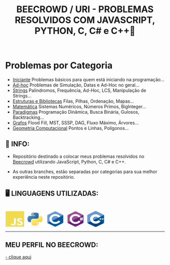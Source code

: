 <h1 align="center"
    <p>
BEECROWD / URI - PROBLEMAS RESOLVIDOS COM JAVASCRIPT, PYTHON, C, C# e C++👋
</h1>
<br>

# Problemas por Categoria

 - [Iniciante](linguagem/in.md) Problemas básicos para quem está iniciando na programação...
 - [Ad-hoc](linguagem/ad.md) Problemas de Simulação, Datas e Ad-Hoc no geral...
 - [Strings](linguagem/strin.md) Palindromos, Frequência, Ad-Hoc, LCS, Manipulação de Strings...
 - [Estruturas e Bibliotecas](linguagem/estru.md) Filas, Pilhas, Ordenação, Mapas...
 - [Matemática](linguagem/ma.md) Sistemas Numéricos, Números Primos, BigInteger...
 - [Paradigmas](linguagem/par.md) Programação Dinâmica, Busca Binária, Gulosos, Backtracking...
 - [Grafos](linguagem/gra.md) Flood Fill, MST, SSSP, DAG, Fluxo Máximo, Árvores...
 - [Geometria Computacional](linguagem/geo.md) Pontos e Linhas, Polígonos...

## 📖 INFO:

  - Repositório destinado a colocar meus problemas resolvidos no <a href="https://www.beecrowd.com.br/judge/pt/">Beecrowd</a> utilizando JavaScript, Python, C, C# e C++.
  
  - As outras branches, estão separadas por categorias para sua melhor experiência neste repositório.

## 🖥️ LINGUAGENS UTILIZADAS:
  <div style="display: inline_block"><br>
  <img align="center" alt="Mari-Js" height="50" width="60" src="https://raw.githubusercontent.com/devicons/devicon/master/icons/javascript/javascript-plain.svg">
  <img align="center" alt="Mari-Python" height="50" width="60" src="https://raw.githubusercontent.com/devicons/devicon/master/icons/python/python-original.svg">
  <img align="center" alt="Mari-c" height="50" width="60" src="https://raw.githubusercontent.com/devicons/devicon/master/icons/c/c-original.svg">
  <img align="center" alt="Mari-c#" height="50" width="60" src="https://raw.githubusercontent.com/devicons/devicon/master/icons/csharp/csharp-original.svg">
 <a href="https://github.com/MariPadilha/URI-online-answers/blob/main/categorias/iniciantecpp.md" target="_blank"><img align="center" alt="Mari-Python" height="50" width="60" src="https://raw.githubusercontent.com/devicons/devicon/master/icons/cplusplus/cplusplus-original.svg"></a>
</div>
<hr>
 
## MEU PERFIL NO BEECROWD:
 <a href="https://www.beecrowd.com.br/judge/pt/profile/561915/">- clique aqui</a>
